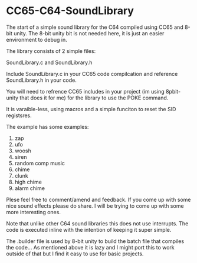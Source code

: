 CC65-C64-SoundLibrary
=====================

The start of a simple sound library for the C64 compiled using CC65 and 8-bit unity.
The 8-bit unity bit is not needed here, it is just an easier environment to debug in.

The library consists of 2 simple files:

SoundLibrary.c and SoundLibrary.h

Include SoundLibrary.c in your CC65 code compilcation and reference SoundLibrary.h in your code.

You will need to refrence CC65 includes in your project (im using 8pbit-unity that does it for me) for the library to use the POKE command.

It is varaible-less, using macros and a simple funciton to reset the SID registsres.

The example has some examples:

1. zap
2. ufo
3. woosh
4. siren
5. random comp music
6. chime
7. clunk
8. high chime
9. alarm chime

Plese feel free to comment/amend and feedback.
If you come up with some nice sound effects please do share.
I will be trying to come up with some more interesting ones.

Note that unlike other C64 sound libraries this does not use interrupts.
The code is executed inline with the intention of keeping it super simple.

The .builder file is used by 8-bit unity to build the batch file that compiles the code... As mentioned above it is lazy and I might port this to work outside of that but I find it easy to use for basic projects.
